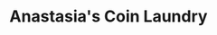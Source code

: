 ---
title: "Anastasia's Coin Laundry"
url: /redwood-city/anastasias-coin-laundry/
shop: Wäscherei
---